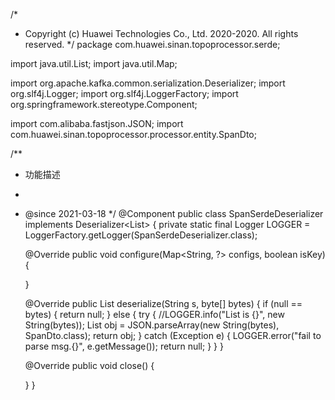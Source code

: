 /*
 * Copyright (c) Huawei Technologies Co., Ltd. 2020-2020. All rights reserved.
 */
package com.huawei.sinan.topoprocessor.serde;

import java.util.List;
import java.util.Map;

import org.apache.kafka.common.serialization.Deserializer;
import org.slf4j.Logger;
import org.slf4j.LoggerFactory;
import org.springframework.stereotype.Component;

import com.alibaba.fastjson.JSON;
import com.huawei.sinan.topoprocessor.processor.entity.SpanDto;

/**
 * 功能描述
 *
 * @since 2021-03-18
 */
@Component
public class SpanSerdeDeserializer implements Deserializer<List<SpanDto>> {
    private static final Logger LOGGER = LoggerFactory.getLogger(SpanSerdeDeserializer.class);

    @Override
    public void configure(Map<String, ?> configs, boolean isKey) {

    }

    @Override
    public List<SpanDto> deserialize(String s, byte[] bytes) {
        if (null == bytes) {
            return null;
        } else {
            try {
                //LOGGER.info("List<SpanDto> is {}", new String(bytes));
                List<SpanDto> obj = JSON.parseArray(new String(bytes), SpanDto.class);
                return obj;
            } catch (Exception e) {
                LOGGER.error("fail to parse msg.{}", e.getMessage());
                return null;
            }
        }
    }

    @Override
    public void close() {

    }
}
